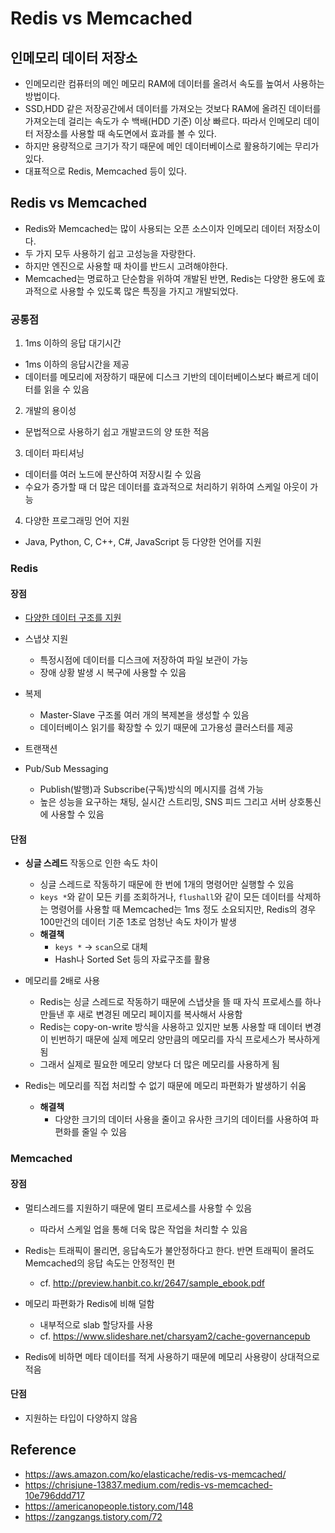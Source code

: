 # Redis vs Memcached

## 인메모리 데이터 저장소
- 인메모리란 컴퓨터의 메인 메모리 RAM에 데이터를 올려서 속도를 높여서 사용하는 방법이다.
- SSD,HDD 같은 저장공간에서 데이터를 가져오는 것보다 RAM에 올려진 데이터를 가져오는데 걸리는 속도가 수 백배(HDD 기준) 이상 빠르다. 따라서 인메모리 데이터 저장소를 사용할 때 속도면에서 효과를 볼 수 있다.
- 하지만 용량적으로 크기가 작기 때문에 메인 데이터베이스로 활용하기에는 무리가 있다.
- 대표적으로 Redis, Memcached 등이 있다.

## Redis vs Memcached
- Redis와 Memcached는 많이 사용되는 오픈 소스이자 인메모리 데이터 저장소이다.
- 두 가지 모두 사용하기 쉽고 고성능을 자랑한다.
- 하지만 엔진으로 사용할 때 차이를 반드시 고려해야한다.
- Memcached는 명료하고 단순함을 위하여 개발된 반면, Redis는 다양한 용도에 효과적으로 사용할 수 있도록 많은 특징을 가지고 개발되었다.

### 공통점
1. 1ms 이하의 응답 대기시간
- 1ms 이하의 응답시간을 제공
- 데이터를 메모리에 저장하기 때문에 디스크 기반의 데이터베이스보다 빠르게 데이터를 읽을 수 있음

2. 개발의 용이성
- 문법적으로 사용하기 쉽고 개발코드의 양 또한 적음

3. 데이터 파티셔닝
- 데이터를 여러 노드에 분산하여 저장시킬 수 있음
- 수요가 증가할 때 더 많은 데이터를 효과적으로 처리하기 위하여 스케일 아웃이 가능

4. 다양한 프로그래밍 언어 지원
- Java, Python, C, C++, C#, JavaScript 등 다양한 언어를 지원

### Redis
#### 장점
- [다양한 데이터 구조를 지원](https://github.com/ruthetum/study/tree/main/redis#2-redis-%EB%8D%B0%EC%9D%B4%ED%84%B0-%ED%83%80%EC%9E%85-%ED%99%9C%EC%9A%A9%ED%95%98%EA%B8%B0)

- 스냅샷 지원
    - 특정시점에 데이터를 디스크에 저장하여 파일 보관이 가능
    - 장애 상황 발생 시 복구에 사용할 수 있음

- 복제
    - Master-Slave 구조롤 여러 개의 복제본을 생성할 수 있음
    - 데이터베이스 읽기를 확장할 수 있기 때문에 고가용성 클러스터를 제공

- 트랜잭션

- Pub/Sub Messaging
    - Publish(발행)과 Subscribe(구독)방식의 메시지를 검색 가능
    - 높은 성능을 요구하는 채팅, 실시간 스트리밍, SNS 피드 그리고 서버 상호통신에 사용할 수 있음

#### 단점
- **싱글 스레드** 작동으로 인한 속도 차이
    - 싱글 스레드로 작동하기 때문에 한 번에 1개의 명령어만 실행할 수 있음
    - `keys *`와 같이 모든 키를 조회하거나, `flushall`와 같이 모든 데이터를 삭제하는 명령어를 사용할 때 Memcached는 1ms 정도 소요되지만, Redis의 경우 100만건의 데이터 기준 1초로 엄청난 속도 차이가 발생
    - **해결책**
        - `keys *` → `scan`으로 대체
        - Hash나 Sorted Set 등의 자료구조를 활용

- 메모리를 2배로 사용
    - Redis는 싱글 스레드로 작동하기 때문에 스냅샷을 뜰 때 자식 프로세스를 하나 만들낸 후 새로 변경된 메모리 페이지를 복사해서 사용함
    - Redis는 copy-on-write 방식을 사용하고 있지만 보통 사용할 때 데이터 변경이 빈번하기 때문에 실제 메모리 양만큼의 메모리를 자식 프로세스가 복사하게 됨
    - 그래서 실제로 필요한 메모리 양보다 더 많은 메모리를 사용하게 됨

- Redis는 메모리를 직접 처리할 수 없기 때문에 메모리 파편화가 발생하기 쉬움
    - **해결책**
        - 다양한 크기의 데이터 사용을 줄이고 유사한 크기의 데이터를 사용하여 파편화를 줄일 수 있음

### Memcached
#### 장점
- 멀티스레드를 지원하기 때문에 멀티 프로세스를 사용할 수 있음
    - 따라서 스케일 업을 통해 더욱 많은 작업을 처리할 수 있음

- Redis는 트래픽이 몰리면, 응답속도가 불안정하다고 한다. 반면 트래픽이 몰려도 Memcached의 응답 속도는 안정적인 편
    - cf. http://preview.hanbit.co.kr/2647/sample_ebook.pdf

- 메모리 파편화가 Redis에 비해 덜함
    - 내부적으로 slab 할당자를 사용
    - cf. https://www.slideshare.net/charsyam2/cache-governancepub

- Redis에 비하면 메타 데이터를 적게 사용하기 때문에 메모리 사용량이 상대적으로 적음

#### 단점
- 지원하는 타입이 다양하지 않음

## Reference
- https://aws.amazon.com/ko/elasticache/redis-vs-memcached/
- https://chrisjune-13837.medium.com/redis-vs-memcached-10e796ddd717
- https://americanopeople.tistory.com/148
- https://zangzangs.tistory.com/72